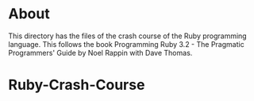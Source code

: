 # About
This directory has the files of the crash course of the Ruby programming language. This follows the book Programming Ruby 3.2 - The Pragmatic Programmers' Guide by Noel Rappin with Dave Thomas.

# Ruby-Crash-Course
